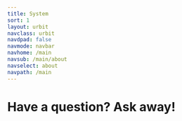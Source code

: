 ```yaml
---
title: System
sort: 1
layout: urbit
navclass: urbit
navdpad: false
navmode: navbar
navhome: /main
navsub: /main/about
navselect: about
navpath: /main
---
```


# Have a question?  Ask away!
